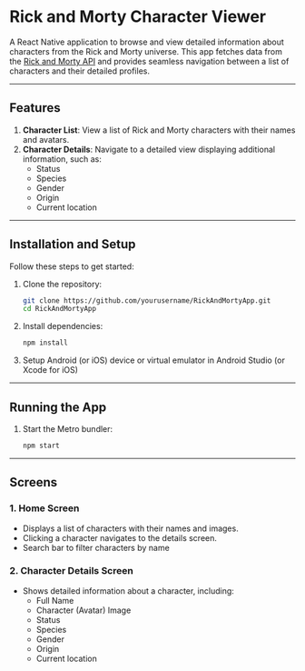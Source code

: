 # Rick and Morty Character Viewer

A React Native application to browse and view detailed information about characters from the Rick and Morty universe. This app fetches data from the [Rick and Morty API](https://rickandmortyapi.com/) and provides seamless navigation between a list of characters and their detailed profiles.

---

## Features

1. **Character List**: View a list of Rick and Morty characters with their names and avatars.
2. **Character Details**: Navigate to a detailed view displaying additional information, such as:
   - Status
   - Species
   - Gender
   - Origin
   - Current location
     
---

## Installation and Setup

Follow these steps to get started:

1. Clone the repository:

   ```bash
   git clone https://github.com/yourusername/RickAndMortyApp.git
   cd RickAndMortyApp
   ```

2. Install dependencies:

   ```bash
   npm install
   ```

3. Setup Android (or iOS) device or virtual emulator in Android Studio (or Xcode for iOS)
   
---

## Running the App
1. Start the Metro bundler:

   ```bash
   npm start

---

## Screens

### 1. Home Screen

- Displays a list of characters with their names and images.
- Clicking a character navigates to the details screen.
- Search bar to filter characters by name

### 2. Character Details Screen

- Shows detailed information about a character, including:
  - Full Name
  - Character (Avatar) Image
  - Status
  - Species
  - Gender
  - Origin
  - Current location

